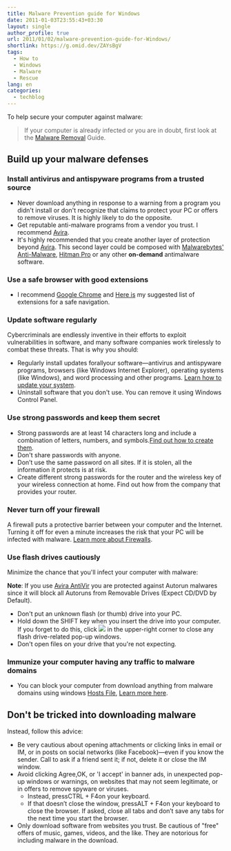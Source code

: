 ```yaml
---
title: Malware Prevention guide for Windows
date: 2011-01-03T23:55:43+03:30
layout: single
author_profile: true
url: 2011/01/02/malware-prevention-guide-for-Windows/
shortlink: https://g.omid.dev/ZAYsBgV
tags:
  - How to
  - Windows
  - Malware
  - Rescue
lang: en
categories: 
  - techblog
---
```

To help secure your computer against malware:

> If your computer is already infected or you are in doubt, first look at the [Malware Removal](/2011/01/02/malware-removal-guide-for-Windows) Guide.  

Build up your malware defenses
------------------------------

### Install antivirus and antispyware programs from a trusted source

* Never download anything in response to a warning from a program you didn't install or don't recognize that claims to protect your PC or offers to remove viruses. It is highly likely to do the opposite.
* Get reputable anti-malware programs from a vendor you trust. I recommend [Avira](/knowledge-base/programs/avira-premium-security-suite).
* It's highly recommended that you create another layer of protection beyond [Avira](/knowledge-base/programs/avira-premium-security-suite). This second layer could be composed with [Malwarebytes' Anti-Malware](/knowledge-base/programs/malwarebytes-antimalware), [Hitman Pro](/knowledge-base/programs/hitman-pro) or any other **on-demand** antimalware software.

### Use a safe browser with good extensions

* I recommend [Google Chrome](/knowledge-base/programs/google-chrome) and [Here is](/knowledge-base/programs/google-chrome/extensions) my suggested list of extensions for a safe navigation.

### Update software regularly

Cybercriminals are endlessly inventive in their efforts to exploit vulnerabilities in software, and many software companies work tirelessly to combat these threats. That is why you should:

* Regularly install updates forallyour software—antivirus and antispyware programs, browsers (like Windows Internet Explorer), operating systems (like Windows), and word processing and other programs. [Learn how to update your system](/knowledge-base/how-to/maintenance/check-for-update).
* Uninstall software that you don't use. You can remove it using Windows Control Panel.

### Use strong passwords and keep them secret

* Strong passwords are at least 14 characters long and include a combination of letters, numbers, and symbols.[Find out how to create them](/knowledge-base/security/passwords).
* Don't share passwords with anyone.
* Don’t use the same password on all sites. If it is stolen, all the information it protects is at risk.
* Create different strong passwords for the router and the wireless key of your wireless connection at home. Find out how from the company that provides your router.

### Never turn off your firewall

A firewall puts a protective barrier between your computer and the Internet. Turning it off for even a minute increases the risk that your PC will be infected with malware. [Learn more about Firewalls](/knowledge-base/security/personal-firewall).

### Use flash drives cautiously

Minimize the chance that you'll infect your computer with malware:

**Note**: If you use [Avira AntiVir](/knowledge-base/programs/avira-premium-security-suite) you are protected against Autorun malwares since it will block all Autoruns from Removable Drives (Expect CD/DVD by Default).

* Don't put an unknown flash (or thumb) drive into your PC.
* Hold down the SHIFT key when you insert the drive into your computer. If you forget to do this, click ![](/rsrc/1298586349299/computer/malware/prevention/close_orange.png) in the upper-right corner to close any flash drive-related pop-up windows.
* Don't open files on your drive that you're not expecting.

### Immunize your computer having any traffic to malware domains

* You can block your computer from download anything from malware domains using windows [Hosts File](/knowledge-base/security/hosts-file), [Learn more here](/knowledge-base/security/hosts-file/protect-hosts-file).

Don't be tricked into downloading malware
-----------------------------------------

Instead, follow this advice:

* Be very cautious about opening attachments or clicking links in email or IM, or in posts on social networks (like Facebook)—even if you know the sender. Call to ask if a friend sent it; if not, delete it or close the IM window.
* Avoid clicking Agree,OK, or 'I accept' in banner ads, in unexpected pop-up windows or warnings, on websites that may not seem legitimate, or in offers to remove spyware or viruses.
  * Instead, pressCTRL + F4on your keyboard.
  * If that doesn’t close the window, pressALT + F4on your keyboard to close the browser. If asked, close all tabs and don’t save any tabs for the next time you start the browser.
* Only download software from websites you trust. Be cautious of "free" offers of music, games, videos, and the like. They are notorious for including malware in the download.
